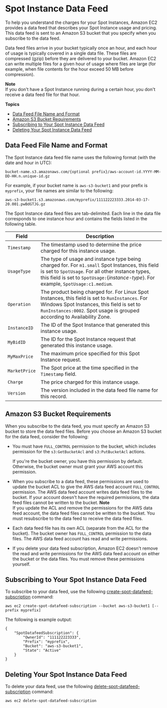 # Spot Instance Data Feed<a name="spot-data-feeds"></a>

To help you understand the charges for your Spot Instances, Amazon EC2 provides a data feed that describes your Spot Instance usage and pricing\. This data feed is sent to an Amazon S3 bucket that you specify when you subscribe to the data feed\.

Data feed files arrive in your bucket typically once an hour, and each hour of usage is typically covered in a single data file\. These files are compressed \(gzip\) before they are delivered to your bucket\. Amazon EC2 can write multiple files for a given hour of usage where files are large \(for example, when file contents for the hour exceed 50 MB before compression\)\.

**Note**  
If you don't have a Spot Instance running during a certain hour, you don't receive a data feed file for that hour\.

**Topics**
+ [Data Feed File Name and Format](#using-spot-instances-format)
+ [Amazon S3 Bucket Requirements](#using-spot-instances-dfs3)
+ [Subscribing to Your Spot Instance Data Feed](#using-spot-instances-datafeed-all)
+ [Deleting Your Spot Instance Data Feed](#using-spot-instances-datafeed-delete)

## Data Feed File Name and Format<a name="using-spot-instances-format"></a>

The Spot Instance data feed file name uses the following format \(with the date and hour in UTC\): 

```
bucket-name.s3.amazonaws.com/{optional prefix}/aws-account-id.YYYY-MM-DD-HH.n.unique-id.gz
```

For example, if your bucket name is `aws-s3-bucket1` and your prefix is `myprefix`, your file names are similar to the following:

```
aws-s3-bucket1.s3.amazonaws.com/myprefix/111122223333.2014-03-17-20.001.pwBdGTJG.gz
```

The Spot Instance data feed files are tab\-delimited\. Each line in the data file corresponds to one instance hour and contains the fields listed in the following table\.


|  Field  |  Description  | 
| --- | --- | 
|   `Timestamp`   |  The timestamp used to determine the price charged for this instance usage\.  | 
|   `UsageType`   |  The type of usage and instance type being charged for\. For `m1.small` Spot Instances, this field is set to `SpotUsage`\. For all other instance types, this field is set to `SpotUsage:`\{*instance\-type*\}\. For example, `SpotUsage:c1.medium`\.  | 
|   `Operation`   |  The product being charged for\. For Linux Spot Instances, this field is set to `RunInstances`\. For Windows Spot Instances, this field is set to `RunInstances:0002`\. Spot usage is grouped according to Availability Zone\.  | 
|   `InstanceID`   |  The ID of the Spot Instance that generated this instance usage\.  | 
|   `MyBidID`   |  The ID for the Spot Instance request that generated this instance usage\.  | 
|   `MyMaxPrice`   |  The maximum price specified for this Spot Instance request\.  | 
|   `MarketPrice`   |  The Spot price at the time specified in the `Timestamp` field\.  | 
|   `Charge`   |  The price charged for this instance usage\.  | 
|   `Version`   |  The version included in the data feed file name for this record\.  | 

## Amazon S3 Bucket Requirements<a name="using-spot-instances-dfs3"></a>

When you subscribe to the data feed, you must specify an Amazon S3 bucket to store the data feed files\. Before you choose an Amazon S3 bucket for the data feed, consider the following:
+ You must have `FULL_CONTROL` permission to the bucket, which includes permission for the `s3:GetBucketAcl` and `s3:PutBucketAcl` actions\.

  If you're the bucket owner, you have this permission by default\. Otherwise, the bucket owner must grant your AWS account this permission\.
+ When you subscribe to a data feed, these permissions are used to update the bucket ACL to give the AWS data feed account `FULL_CONTROL` permission\. The AWS data feed account writes data feed files to the bucket\. If your account doesn't have the required permissions, the data feed files cannot be written to the bucket\.
**Note**  
If you update the ACL and remove the permissions for the AWS data feed account, the data feed files cannot be written to the bucket\. You must resubscribe to the data feed to receive the data feed files\.
+ Each data feed file has its own ACL \(separate from the ACL for the bucket\)\. The bucket owner has `FULL_CONTROL` permission to the data files\. The AWS data feed account has read and write permissions\.
+ If you delete your data feed subscription, Amazon EC2 doesn't remove the read and write permissions for the AWS data feed account on either the bucket or the data files\. You must remove these permissions yourself\.

## Subscribing to Your Spot Instance Data Feed<a name="using-spot-instances-datafeed-all"></a>

To subscribe to your data feed, use the following [create\-spot\-datafeed\-subscription](https://docs.aws.amazon.com/cli/latest/reference/ec2/create-spot-datafeed-subscription.html) command:

```
aws ec2 create-spot-datafeed-subscription --bucket aws-s3-bucket1 [--prefix myprefix]
```

The following is example output:

```
{
    "SpotDatafeedSubscription": {
        "OwnerId": "111122223333",
        "Prefix": "myprefix",
        "Bucket": "aws-s3-bucket1",
        "State": "Active"
    }
}
```

## Deleting Your Spot Instance Data Feed<a name="using-spot-instances-datafeed-delete"></a>

To delete your data feed, use the following [delete\-spot\-datafeed\-subscription](https://docs.aws.amazon.com/cli/latest/reference/ec2/delete-spot-datafeed-subscription.html) command:

```
aws ec2 delete-spot-datafeed-subscription
```